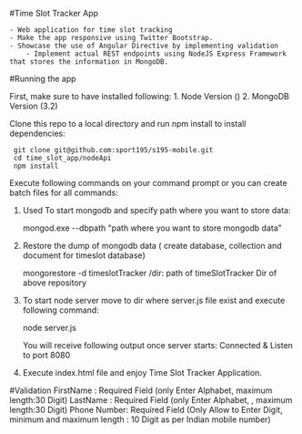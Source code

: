 #Time Slot Tracker App

	- Web application for time slot tracking
	- Make the app responsive using Twitter Bootstrap.
	- Showcase the use of Angular Directive by implementing validation
        - Implement actual REST endpoints using NodeJS Express Framework that stores the information in MongoDB. 

#Running the app

First, make sure to have installed following:
	1.	Node Version ()
	2.	MongoDB Version (3.2)

Clone this repo to a local directory and run npm install to install dependencies:

	 git clone git@github.com:sport195/s195-mobile.git
	 cd time_slot_app/nodeApi
	 npm install

Execute following commands on your command prompt or you can create batch files for all commands:


1. Used To start mongodb and specify path where you want to store data:

	mongod.exe --dbpath "path where you want to store mongodb data" 

2. Restore the dump of mongodb data ( create database, collection and document for timeslot database)

	mongorestore -d timeslotTracker /dir: path of timeSlotTracker Dir of above repository

3. To start node server move to dir where server.js file exist and execute following command:

	node server.js

	You will receive following output once server starts:
	Connected & Listen to port 8080

4. Execute index.html file and enjoy Time Slot Tracker Application.

#Validation
FirstName : Required Field (only Enter Alphabet, maximum length:30 Digit)
LastName : Required Field (only Enter Alphabet, , maximum length:30 Digit)
Phone Number: Required Field (Only Allow to Enter Digit, minimum and maximum length : 10 Digit as per Indian mobile number)

